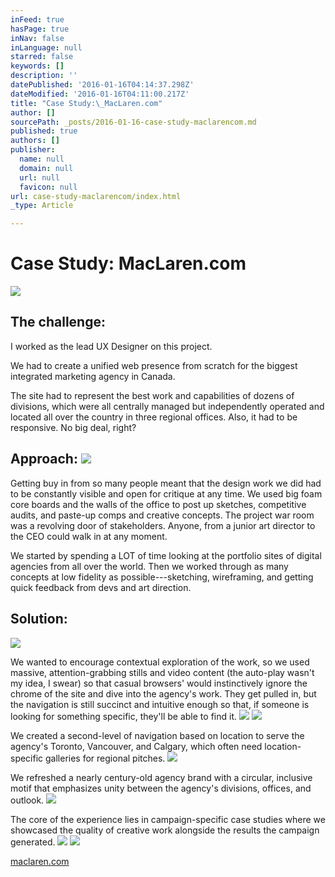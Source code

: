 ```yaml
---
inFeed: true
hasPage: true
inNav: false
inLanguage: null
starred: false
keywords: []
description: ''
datePublished: '2016-01-16T04:14:37.298Z'
dateModified: '2016-01-16T04:11:00.217Z'
title: "Case Study:\_MacLaren.com"
author: []
sourcePath: _posts/2016-01-16-case-study-maclarencom.md
published: true
authors: []
publisher:
  name: null
  domain: null
  url: null
  favicon: null
url: case-study-maclarencom/index.html
_type: Article

---
```

# Case Study: MacLaren.com
![](https://the-grid-user-content.s3-us-west-2.amazonaws.com/2c61b59f-aa8c-42fe-b993-363767c83caf.jpg)

## The challenge: 

I worked as the lead UX Designer on this project. 

We had to create a unified web presence from scratch for the biggest integrated marketing agency in Canada. 

The site had to represent the best work and capabilities of dozens of divisions, which were all centrally managed but independently operated and located all over the country in three regional offices. Also, it had to be responsive. No big deal, right?

## Approach: ![](https://s3-us-west-2.amazonaws.com/the-grid-img/p/8ac4af1ad73f176b1846beead86b14184fafe025.gif)

Getting buy in from so many people meant that the design work we did had to be constantly visible and open for critique at any time. We used big foam core boards and the walls of the office to post up sketches, competitive audits, and paste-up comps and creative concepts. The project war room was a revolving door of stakeholders. Anyone, from a junior art director to the CEO could walk in at any moment. 

We started by  spending a LOT of time looking at the portfolio sites of digital agencies from all over the world. Then we worked through as many concepts at low fidelity as possible---sketching, wireframing, and getting quick feedback from devs and art direction.

## Solution:
![](https://the-grid-user-content.s3-us-west-2.amazonaws.com/44f181b9-a52e-4023-b31b-ffb7b20aa29c.jpg)

We wanted to encourage contextual exploration of the work, so we used massive, attention-grabbing stills and video content (the auto-play wasn't my idea, I swear) so that casual browsers' would instinctively ignore the chrome of the site and dive into the agency's work. They get pulled in, but the navigation is still succinct and intuitive enough so that, if someone is looking for something specific, they'll be able to find it. ![](https://s3-us-west-2.amazonaws.com/the-grid-img/p/a510f5e2878198be252327e1c6060337d40d9149.jpg)
![](https://the-grid-user-content.s3-us-west-2.amazonaws.com/78174f62-57f7-4e5a-b9bc-25b9c9443fa5.jpg)

We created a second-level of navigation based on location to serve the agency's Toronto, Vancouver, and Calgary, which often need location-specific galleries for regional pitches.
![](https://the-grid-user-content.s3-us-west-2.amazonaws.com/c484ed35-cb04-4266-a96a-e6957300dc37.jpg)

We refreshed a nearly century-old agency brand with a circular, inclusive motif that emphasizes unity between the agency's divisions, offices, and outlook.
![](https://the-grid-user-content.s3-us-west-2.amazonaws.com/ac8882c4-f0a4-430d-bd47-4a712f2ea6f5.jpg)

The core of the experience lies in campaign-specific case studies where we showcased the quality of creative work alongside the results the campaign generated.
![](https://the-grid-user-content.s3-us-west-2.amazonaws.com/1c1efbae-5b0b-4d73-a2c1-4d56ac37122d.jpg)
![](https://the-grid-user-content.s3-us-west-2.amazonaws.com/9430e1d7-e034-4989-970e-a19811457852.jpg)

[maclaren.com][0]

[0]: http://www.maclaren.com/